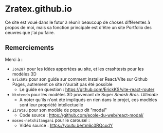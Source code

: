 # Zratex.github.io
Ce site est voué dans le futur à réunir beaucoup de choses différentes à propos de moi, mais sa fonction principale est d'être un site Portfolio des oeuvres que j'ai pu faire.
## Remerciements
Merci à :
- `Jon287` pour les idées apportées au site, et les crashtests pour les modèles 3D
- `ErickKS` pour son guide sur comment installer React/Vite sur Github Pages, autrement ce site n'aurait pas été possible
  - Le guide en question : https://github.com/ErickKS/vite-react-router
- `Nintendo` pour les modèles 3D provenant de Super *Smash Bros. Ultimate*
  - A noter qu'ils n'ont été impliqués en rien dans le projet, ces modèles sont leur propriété intellectuelle
- `Ziratsu` pour son modèle de popup dit "modal"
  - Code source : https://github.com/ecole-du-web/react-modal/
- `moses-netshitangani` pour le carousel :
  - Vidéo source : https://youtu.be/tm6c0RQcodY